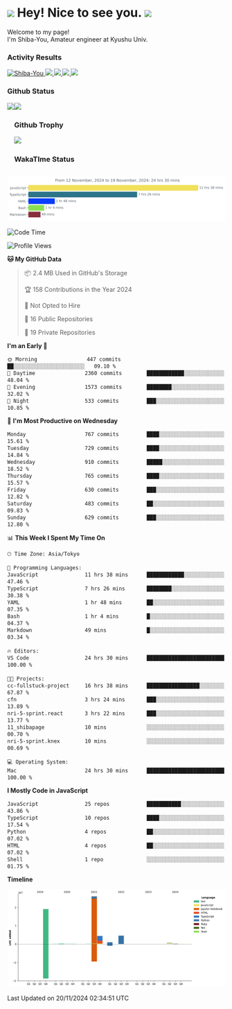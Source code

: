 <h1>
  <img src="https://emojis.slackmojis.com/emojis/images/1531849430/4246/blob-sunglasses.gif?1531849430" width="30"/> 
  Hey! Nice to see you.
  <img src="https://emojis.slackmojis.com/emojis/images/1531849430/4246/blob-sunglasses.gif?1531849430" width="30"/> 
</h1>
<p>
  Welcome to my page! <br />
  I'm Shiba-You, Amateur engineer at Kyushu Univ.
</p>


<h3>
  Activity Results
</h3>
<p align="left"> 
  <!--   GitHub  -->
  <a href="https://github.com/Shiba-You/Shiba-You/">
    <img src="https://komarev.com/ghpvc/?username=Shiba-You" alt="Shiba-You" />
  </a>
  <a href="https://github.com/Shiba-You">
    <img height="20" src="https://img.shields.io/github/followers/Shiba-You?label=follow&logo=github&style=flat" />
  </a>
  
  <!-- Qiita -->
  <a href="http://qiita.com/Shiba-You">
    <img height="20" src="https://qiita-badge.apiapi.app/s/Shiba-You/posts.svg" />
  </a>
  <a href="http://qiita.com/Shiba-You">
    <img height="20" src="https://qiita-badge.apiapi.app/s/Shiba-You/contributions.svg" />
  </a>
  <a href="http://qiita.com/Shiba-You">
    <img height="20" src="https://qiita-badge.apiapi.app/s/Shiba-You/followers.svg" />
  </a>
</p>


<h3>
  Github Status
</h3>
<div>
  <img height="170" align="left" src="https://github-readme-stats.vercel.app/api?username=Shiba-You&theme=tokyonight" />
  <img height="170" src="https://github-readme-stats.vercel.app/api/top-langs/?username=Shiba-You&theme=tokyonight&layout=compact" />
</div>

<h3>
  Github Trophy
</h3>
<div>
  <img width="800" src="https://github-profile-trophy.vercel.app/?username=Shiba-You&theme=tokyonight" />
</div>


<h3>
  WakaTIme Status
</h3>
<img src="https://github.com/Shiba-You/Shiba-You/blob/main/images/stat.svg" alt="Shiba-You WakaTime Activity"/>

<!--START_SECTION:waka-->
![Code Time](http://img.shields.io/badge/Code%20Time-976%20hrs%2052%20mins-blue)

![Profile Views](http://img.shields.io/badge/Profile%20Views-0-blue)

**🐱 My GitHub Data** 

> 📦 2.4 MB Used in GitHub's Storage 
 > 
> 🏆 158 Contributions in the Year 2024
 > 
> 🚫 Not Opted to Hire
 > 
> 📜 16 Public Repositories 
 > 
> 🔑 19 Private Repositories 
 > 
**I'm an Early 🐤** 

```text
🌞 Morning                447 commits         ██░░░░░░░░░░░░░░░░░░░░░░░   09.10 % 
🌆 Daytime                2360 commits        ████████████░░░░░░░░░░░░░   48.04 % 
🌃 Evening                1573 commits        ████████░░░░░░░░░░░░░░░░░   32.02 % 
🌙 Night                  533 commits         ███░░░░░░░░░░░░░░░░░░░░░░   10.85 % 
```
📅 **I'm Most Productive on Wednesday** 

```text
Monday                   767 commits         ████░░░░░░░░░░░░░░░░░░░░░   15.61 % 
Tuesday                  729 commits         ████░░░░░░░░░░░░░░░░░░░░░   14.84 % 
Wednesday                910 commits         █████░░░░░░░░░░░░░░░░░░░░   18.52 % 
Thursday                 765 commits         ████░░░░░░░░░░░░░░░░░░░░░   15.57 % 
Friday                   630 commits         ███░░░░░░░░░░░░░░░░░░░░░░   12.82 % 
Saturday                 483 commits         ██░░░░░░░░░░░░░░░░░░░░░░░   09.83 % 
Sunday                   629 commits         ███░░░░░░░░░░░░░░░░░░░░░░   12.80 % 
```


📊 **This Week I Spent My Time On** 

```text
🕑︎ Time Zone: Asia/Tokyo

💬 Programming Languages: 
JavaScript               11 hrs 38 mins      ████████████░░░░░░░░░░░░░   47.46 % 
TypeScript               7 hrs 26 mins       ████████░░░░░░░░░░░░░░░░░   30.38 % 
YAML                     1 hr 48 mins        ██░░░░░░░░░░░░░░░░░░░░░░░   07.35 % 
Bash                     1 hr 4 mins         █░░░░░░░░░░░░░░░░░░░░░░░░   04.37 % 
Markdown                 49 mins             █░░░░░░░░░░░░░░░░░░░░░░░░   03.34 % 

🔥 Editors: 
VS Code                  24 hrs 30 mins      █████████████████████████   100.00 % 

🐱‍💻 Projects: 
cc-fullstuck-project     16 hrs 38 mins      █████████████████░░░░░░░░   67.87 % 
cfn                      3 hrs 24 mins       ███░░░░░░░░░░░░░░░░░░░░░░   13.89 % 
nri-5-sprint.react       3 hrs 22 mins       ███░░░░░░░░░░░░░░░░░░░░░░   13.77 % 
11_shibapage             10 mins             ░░░░░░░░░░░░░░░░░░░░░░░░░   00.70 % 
nri-5-sprint.knex        10 mins             ░░░░░░░░░░░░░░░░░░░░░░░░░   00.69 % 

💻 Operating System: 
Mac                      24 hrs 30 mins      █████████████████████████   100.00 % 
```

**I Mostly Code in JavaScript** 

```text
JavaScript               25 repos            ███████████░░░░░░░░░░░░░░   43.86 % 
TypeScript               10 repos            ████░░░░░░░░░░░░░░░░░░░░░   17.54 % 
Python                   4 repos             ██░░░░░░░░░░░░░░░░░░░░░░░   07.02 % 
HTML                     4 repos             ██░░░░░░░░░░░░░░░░░░░░░░░   07.02 % 
Shell                    1 repo              ░░░░░░░░░░░░░░░░░░░░░░░░░   01.75 % 
```



**Timeline**

![Lines of Code chart](https://raw.githubusercontent.com/Shiba-You/Shiba-You/main/assets/bar_graph.png)


 Last Updated on 20/11/2024 02:34:51 UTC
<!--END_SECTION:waka-->
